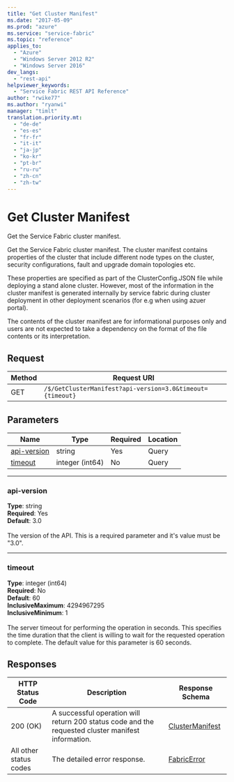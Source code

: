 ```yaml
---
title: "Get Cluster Manifest"
ms.date: "2017-05-09"
ms.prod: "azure"
ms.service: "service-fabric"
ms.topic: "reference"
applies_to: 
  - "Azure"
  - "Windows Server 2012 R2"
  - "Windows Server 2016"
dev_langs: 
  - "rest-api"
helpviewer_keywords: 
  - "Service Fabric REST API Reference"
author: "rwike77"
ms.author: "ryanwi"
manager: "timlt"
translation.priority.mt: 
  - "de-de"
  - "es-es"
  - "fr-fr"
  - "it-it"
  - "ja-jp"
  - "ko-kr"
  - "pt-br"
  - "ru-ru"
  - "zh-cn"
  - "zh-tw"
---
```

# Get Cluster Manifest
Get the Service Fabric cluster manifest.

Get the Service Fabric cluster manifest. The cluster manifest contains properties of the cluster that include different node types on the cluster,
security configurations, fault and upgrade domain topologies etc.

These properties are specified as part of the ClusterConfig.JSON file while deploying a stand alone cluster. However, most of the information in the cluster manifest
is generated internally by service fabric during cluster deployment in other deployment scenarios (for e.g when using azuer portal).

The contents of the cluster manifest are for informational purposes only and users are not expected to take a dependency on the format of the file contents or its interpretation.


## Request
| Method | Request URI |
| ------ | ----------- |
| GET | `/$/GetClusterManifest?api-version=3.0&timeout={timeout}` |


## Parameters
| Name | Type | Required | Location |
| --- | --- | --- | --- |
| [api-version](#api-version) | string | Yes | Query |
| [timeout](#timeout) | integer (int64) | No | Query |

____
### api-version
__Type__: string <br/>
__Required__: Yes<br/>
__Default__: 3.0 <br/>
<br/>
The version of the API. This is a required parameter and it's value must be "3.0".

____
### timeout
__Type__: integer (int64) <br/>
__Required__: No<br/>
__Default__: 60 <br/>
__InclusiveMaximum__: 4294967295 <br/>
__InclusiveMinimum__: 1 <br/>
<br/>
The server timeout for performing the operation in seconds. This specifies the time duration that the client is willing to wait for the requested operation to complete. The default value for this parameter is 60 seconds.

## Responses

| HTTP Status Code | Description | Response Schema |
| --- | --- | --- |
| 200 (OK) | A successful operation will return 200 status code and the requested cluster manifest information.<br/> | [ClusterManifest](sfclient-v56-model-clustermanifest.md) |
| All other status codes | The detailed error response.<br/> | [FabricError](sfclient-v56-model-fabricerror.md) |
